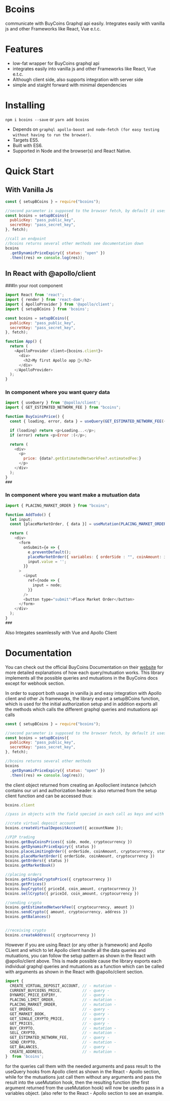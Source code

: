 # Bcoins

communicate with BuyCoins Graphql api easily. Integrates easily with vanilla js and other Frameworks like React, Vue e.t.c.

# Features

- low-fat wrapper for BuyCoins graphql api
- integrates easily into vanilla js and other Frameworks like React, Vue e.t.c. 
- Although client side, also supports integration with server side
- simple and staight forward with minimal dependencies

# Installing

`npm i bcoins --save` or `yarn add bcoins`

- Depends on `graphql apollo-boost and node-fetch (for easy testing without having to run the browser)`.
- Targets ES5.
- Built with ES6.
- Supported in Node and the browser(s) and React Native.

# Quick Start

## With Vanilla Js
```js
const { setupBCoins } = require("bcoins");

//second parameter is supposed to the browser fetch, by default it uses node-fetch
const bcoins = setupBCoins({
  publicKey: "pass_public_key",
  secretKey: "pass_secret_key",
}, fetch);

//call an endpoint
//bcoins returns several other methods see documentation down
bcoins
  .getDynamicPriceExpiry({ status: "open" })
  .then((res) => console.log(res));

```

## In React with @apollo/client

###In your root component
```js
import React from 'react';
import { render } from 'react-dom';
import { ApolloProvider } from '@apollo/client';
import { setupBCoins } from 'bcoins';

const bcoins = setupBCoins({
  publicKey: "pass_public_key",
  secretKey: "pass_secret_key",
}, fetch);

function App() {
  return (
    <ApolloProvider client={bcoins.client}>
      <div>
        <h2>My first Apollo app 🚀</h2>
      </div>
    </ApolloProvider>
  );
}
```

### In component where you want query data
```js
import { useQuery } from '@apollo/client';
import { GET_ESTIMATED_NETWORK_FEE } from "bcoins";

function BuyCoinsPrice() {
  const { loading, error, data } = useQuery(GET_ESTIMATED_NETWORK_FEE({amount: "0.1", cryptocurrency : "bitcoin"}) );

  if (loading) return <p>Loading...</p>;
  if (error) return <p>Error :(</p>;

  return (
    <div>
      <p>
        price: {data?.getEstimatedNetworkFee?.estimatedFee:}
      </p>
    </div>
  );
}
### 
```

### In component where you want make a mutuation data
```js
import { PLACING_MARKET_ORDER } from "bcoins";

function AddTodo() {
  let input;
  const [placeMarketOrder, { data }] = useMutation(PLACING_MARKET_ORDER());

  return (
    <div>
      <form
        onSubmit={e => {
          e.preventDefault();
          placeMarketOrder({ variables: { orderSide : "", coinAmount: input.value, cryptocurrency : "litecoin"  } });
          input.value = '';
        }}
      >
        <input
          ref={node => {
            input = node;
          }}
        />
        <button type="submit">Place Market Order</button>
      </form>
    </div>
  );
}
### 
```

Also Integates seamlesslly with Vue and Apollo Client

# Documentation

You can check out the official BuyCoins Documentation on their [website](https://developers.buycoins.africa/) for more detailed explanations of how each query/mutuation works. This library implements all the possible queries and mutuations in the BuyCoins docs except for webhook section.

In order to support both usage in vanilla js and easy integration with Apollo client and other Js frameworks, the library export a setupBCoins function, which is used for the initial authorization setup and in addition exports all the methods which calls the different graphql queries and mutuations api calls

```js
const { setupBCoins } = require("bcoins");

//second parameter is supposed to the browser fetch, by default it uses node-fetch
const bcoins = setupBCoins({
  publicKey: "pass_public_key",
  secretKey: "pass_secret_key",
}, fetch);

//bcoins returns several other methods
bcoins
  .getDynamicPriceExpiry({ status: "open" })
  .then((res) => console.log(res));
```

the client object returned from creating an Apolloclient instance (whcich contains our uri and authorization header is also returned from the setup client function and can be accessed thus:

```js
bcoins.client
```

```js
//pass in objects with the field specied in each call as keys and with the appropriate values (please refer to the official docs)

//crate virtual deposit account
bcoins.createVirtualDepositAccount({ accountName });

//P2P trading
bcoins.getBuyCoinsPrices({ side, mode, cryptocurrency })
bcoins.getDynamicPriceExpiry({ status })
bcoins.placeLimitingOrder({ orderSide, coinAmount, cryptocurrency, staticPrice, priceType, dynamicExchangeRate  })
bcoins.placeMarketOrder({ orderSide, coinAmount, cryptocurrency })
bcoins.getOrders({ status })
bcoins.getMarketBook()

//placing orders
bcoins.getSingleCryptoPrice({ cryptocurrency })
bcoins.getPrices()
bcoins.buyCrypto({ priceId, coin_amount, cryptocurrency })
bcoins.sellCrypto({ priceId, coin_amount, cryptocurrency })

//sending crypto
bcoins.getEstimatedNetworkFee({ cryptocurrency, amount })
bcoins.sendCrypto({ amount, cryptocurrency, address })
bcoins.getBalances()


//receiving crypto
bcoins.createAddress({ cryptocurrency })
```

However if you are using React (or any other js framework) and Apollo CLient and which to let Apollo client handle all the data queries and mutuations, you can follow the setup pattern as shown in the React with @apollo/client above. This is made possible cause the library exports each individual graphql queries and mutuations as a function which can be called with arguments as shown in the React with @apollo/client section. 

```js
import {
  CREATE_VIRTUAL_DEPOSIT_ACCOUNT, // - mutation -
  CURRENT_BUYCOINS_PRICE,         // - query -
  DYNAMIC_PRICE_EXPIRY,           // - query -
  PLACING_LIMIT_ORDER,            // - mutation -
  PLACING_MARKET_ORDER,           // - mutation -
  GET_ORDERS,                     // - query -
  GET_MARKET_BOOK,                // - query -
  GET_SINGLE_CRYPTO_PRICE,        // - query -
  GET_PRICES,                     // - query -
  BUY_CRYPTO,                     // - mutation -
  SELL_CRYPTO,                    // - mutation -
  GET_ESTIMATED_NETWORK_FEE,      // - query -
  SEND_CRYPTO,                    // - mutation -
  GET_BALANCES,                   // - query -
  CREATE_ADDRESS,                 // - mutation -
}  from 'bcoins';
```

for the queries call them with the needed arguments and pass result to the useQuery hooks from Apollo client as shown in the React - Apollo section, while for the mutuations just call them without any arguments and pass the result into the useMutation hook, then the resulting function (the first argument returned from the useMutation hook) will now be usedto pass in a variables object. (also refer to the React - Apollo section to see an example.







